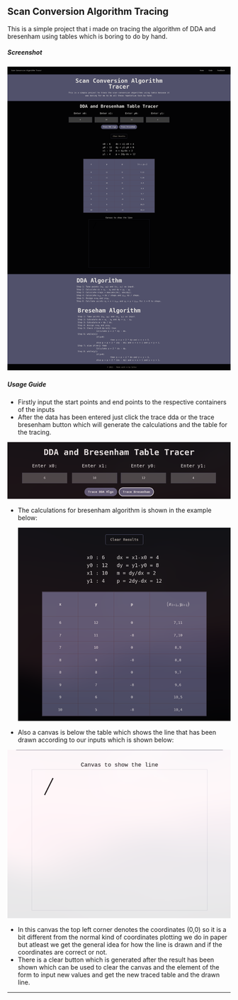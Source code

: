 ## Scan Conversion Algorithm Tracing

This is a simple project that i made on tracing the algorithm of DDA and bresenham using tables which is boring to do by hand.

##### Screenshot

![1671220897431](image/README/1671220897431.png)

##### Usage Guide

* Firstly input the start points and end points to the respective containers of the inputs
* After the data has been entered just click the trace dda or the trace bresenham button which will generate the calculations and the table for the tracing.

![1671220662832](image/README/1671220662832.png)

* The calculations for bresenham algorithm is shown in the example below:

  ![1671220801613](image/README/1671220801613.png)
* Also a canvas is below the table which shows the line that has been drawn according to our inputs which is shown below:

![1671220715370](image/README/1671220715370.png)

* In this canvas the top left corner denotes the coordinates (0,0) so it is a bit different from the normal kind of coordinates plotting we do in paper but atleast we get the general idea for how the line is drawn and if the coordinates are correct or not.
* There is a clear button which is generated after the result has been shown which can be used to clear the canvas and the element of the form to input new values and get the new traced table and the drawn line.

---
